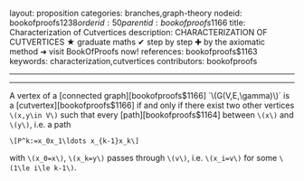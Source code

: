 layout: proposition
categories: branches,graph-theory
nodeid: bookofproofs$1238
orderid: 50
parentid: bookofproofs$1166
title: Characterization of Cutvertices
description: CHARACTERIZATION OF CUTVERTICES &#9733; graduate maths &#10004; step by step &#10010; by the axiomatic method &#10140; visit BookOfProofs now!
references: bookofproofs$1163
keywords: characterization,cutvertices
contributors: bookofproofs

---


---

A vertex of a [connected graph][bookofproofs$1166] `\(G(V,E,\gamma)\)` is a [cutvertex][bookofproofs$1166] if and only if there exist two other vertices `\(x,y\in V\)` such that every [path][bookofproofs$1164] between `\(x\)` and `\(y\)`, i.e. a path

`\[P^k:=x_0x_1\ldots x_{k-1}x_k\]`

with `\(x_0=x\)`, `\(x_k=y\)` passes through `\(v\)`, i.e. `\(x_i=v\)` for some `\(1\le i\le k-1\)`.
